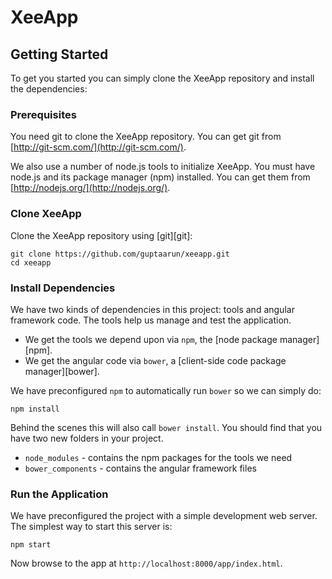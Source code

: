# XeeApp

## Getting Started

To get you started you can simply clone the XeeApp repository and install the dependencies:

### Prerequisites

You need git to clone the XeeApp repository. You can get git from
[http://git-scm.com/](http://git-scm.com/).

We also use a number of node.js tools to initialize XeeApp. You must have node.js and
its package manager (npm) installed.  You can get them from [http://nodejs.org/](http://nodejs.org/).

### Clone XeeApp

Clone the XeeApp repository using [git][git]:

```
git clone https://github.com/guptaarun/xeeapp.git
cd xeeapp
```

### Install Dependencies

We have two kinds of dependencies in this project: tools and angular framework code.  The tools help
us manage and test the application.

* We get the tools we depend upon via `npm`, the [node package manager][npm].
* We get the angular code via `bower`, a [client-side code package manager][bower].

We have preconfigured `npm` to automatically run `bower` so we can simply do:

```
npm install
```

Behind the scenes this will also call `bower install`.  You should find that you have two new
folders in your project.

* `node_modules` - contains the npm packages for the tools we need
* `bower_components` - contains the angular framework files

### Run the Application

We have preconfigured the project with a simple development web server.  The simplest way to start
this server is:

```
npm start
```

Now browse to the app at `http://localhost:8000/app/index.html`.